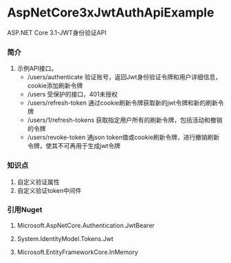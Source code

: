 # AspNetCore3xJwtAuthApiExample
ASP.NET Core 3.1-JWT身份验证API

### 简介

1. 示例API接口。
   - /users/authenticate 验证账号，返回Jwt身份验证令牌和用户详细信息，cookie添加刷新令牌
   - /users 受保护的接口，401未授权
   - /users/refresh-token 通过cookie刷新令牌获取新的jwt令牌和新的刷新令牌
   - /users/1/refresh-tokens 获取指定用户所有的刷新令牌，包括活动和撤销的令牌
   - /users/revoke-token 通json token值或cookie刷新令牌，进行撤销刷新令牌，使其不可再用于生成jwt令牌


### 知识点

1. 自定义验证属性
2. 自定义验证token中间件



### 引用Nuget

1. Microsoft.AspNetCore.Authentication.JwtBearer

2. System.IdentityModel.Tokens.Jwt

3. Microsoft.EntityFrameworkCore.InMemory
   


